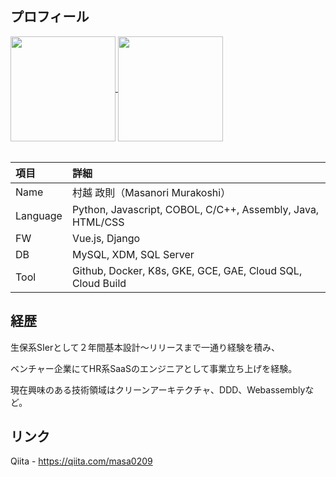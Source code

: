 ## プロフィール

<a href="https://github.com/anuraghazra/github-readme-stats">
  <img height="168" align="center" src="https://github-readme-stats.vercel.app/api?username=masanori0209&show_icons=true&count_private=true&theme=prussian" />
</a>
<a href="https://github.com/anuraghazra/github-readme-stats">
  <img height="168" align="center" src="https://github-readme-stats.vercel.app/api/top-langs/?username=masanori0209&layout=compact&count_private=true&theme=prussian" />
</a>
<br/><br/>

|項目|詳細|
|:-----|:-------------------------------|
|Name|村越 政則（Masanori Murakoshi）|
|Language|Python, Javascript, COBOL, C/C++, Assembly, Java, HTML/CSS|
|FW|Vue.js, Django|
|DB|MySQL, XDM, SQL Server|
|Tool|Github, Docker, K8s, GKE, GCE, GAE, Cloud SQL, Cloud Build|

## 経歴

生保系SIerとして２年間基本設計〜リリースまで一通り経験を積み、

ベンチャー企業にてHR系SaaSのエンジニアとして事業立ち上げを経験。

現在興味のある技術領域はクリーンアーキテクチャ、DDD、Webassemblyなど。

## リンク

Qiita - https://qiita.com/masa0209
